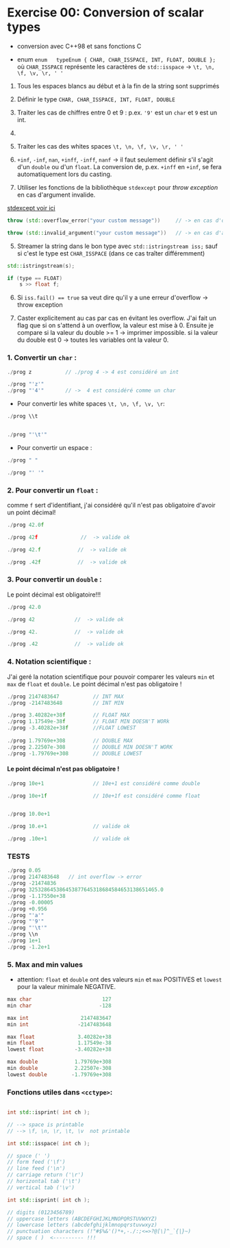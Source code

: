 # Exercise 00: Conversion of scalar types

- conversion avec C++98 et sans fonctions C

-  enum `enum	typeEnum { CHAR, CHAR_ISSPACE, INT, FLOAT, DOUBLE };` où
  `CHAR_ISSPACE` représente les caractères de `std::isspace` -> `\t, \n, \f, \v, \r, ' '`

1) Tous les espaces blancs au début et à la fin de la string sont supprimés


2) Définir le type `CHAR, CHAR_ISSPACE, INT, FLOAT, DOUBLE`


3) Traiter les cas de chiffres entre 0 et 9 : p.ex. `'9'` est un `char` et `9` est un int.
3) 
4) Traiter les cas des whites spaces `\t, \n, \f, \v, \r, ' '`


3) `+inf`, `-inf`,  `nan`, `+inff`, `-inff`, `nanf` -> il faut seulement définir s'il s'agit d'un `double` ou d'un `float`.
La conversion de, p.ex. `+inff` en `+inf`, se fera automatiquement lors du casting.


4) Utiliser les fonctions de la bibliothèque `stdexcept` pour _throw exception_ en cas d'argument invalide. 

[ stdexcept voir ici](https://en.cppreference.com/w/cpp/header/stdexcept)

```c++
throw (std::overflow_error("your custom message"))     // -> en cas d'overflow

throw (std::invalid_argument("your custom message"))   // -> en cas d'argument invaldie
```


5) Streamer la string dans le bon type avec `std::istringstream iss;` sauf si c'est le type est `CHAR_ISSPACE` (dans ce cas traîter différemment)

```c++
std::istringstream(s);

if (type == FLOAT)
    s >> float f;
```

6) Si `iss.fail() == true` sa veut dire qu'il y a une erreur d'overflow -> throw exception


7) Caster explicitement au cas par cas en évitant les overflow. 
J'ai fait un flag que si on s'attend à un overflow, la valeur est mise à 0.
Ensuite je compare si la valeur du double >= 1 -> imprimer impossible.
si la valeur du double est 0 -> toutes les variables ont la valeur 0.



### 1. Convertir un `char` :

```c++
./prog z           // ./prog 4 -> 4 est considéré un int

./prog "'z'"
./prog "'4'"       // ->  4 est considéré comme un char
```

- Pour convertir les white spaces `\t, \n, \f, \v, \r`:

 ```c++
./prog \\t


./prog "'\t'"
```

- Pour convertir un espace :
```c++
./prog " "

./prog "' '"
```

### 2. Pour convertir un `float` :

comme `f` sert d'identifiant, j'ai considéré qu'il n'est pas obligatoire d'avoir un point décimal!

```c++
./prog 42.0f 

./prog 42f              //  -> valide ok

./prog 42.f            //  -> valide ok

./prog .42f            //  -> valide ok
```

### 3. Pour convertir un `double` :

Le point décimal est obligatoire!!!

```c++
./prog 42.0 

./prog 42             //  -> valide ok

./prog 42.            //  -> valide ok

./prog .42            //  -> valide ok
```

### 4. Notation scientifique :

J'ai geré la notation scientifique pour pouvoir comparer les valeurs `min` et `max` de `float` et `double`.
Le point décimal n'est pas obligatoire !

```c++
./prog 2147483647           // INT MAX 
./prog -2147483648          // INT MIN 

./prog 3.40282e+38f         // FLOAT MAX 
./prog 1.17549e-38f         // FLOAT MIN DOESN'T WORk
./prog -3.40282e+38f        //FLOAT LOWEST
        
./prog 1.79769e+308         // DOUBLE MAX 
./prog 2.22507e-308         // DOUBLE MIN DOESN'T WORK
./prog -1.79769e+308        // DOUBLE LOWEST

```

#### Le point décimal n'est pas obligatoire !

```c++
./prog 10e+1                // 10e+1 est considéré comme double

./prog 10e+1f               // 10e+1f est considéré comme float


./prog 10.0e+1               

./prog 10.e+1               // valide ok

./prog .10e+1               // valide ok
```


### TESTS


```c++
./prog 0.05
./prog 2147483648   // int overflow -> error
./prog -21474836
./prog 325328645386453877645318684584653138651465.0 
./prog -1.17550e+38
./prog -0.00005 
./prog +0.956
./prog "'a'"
./prog "'9'"
./prog "'\t'"
./prog \\n
./prog 1e+1
./prog -1.2e+1
```

### 5. Max and min values

- attention: `float` et `double` ont des valeurs `min` et `max` POSITIVES et `lowest` pour la valeur minimale NEGATIVE.

```c++
max char                       127
min char                      -128

max int                 2147483647
min int                -2147483648

max float              3.40282e+38      
min float              1.17549e-38
lowest float          -3.40282e+38

max double            1.79769e+308
min double            2.22507e-308
lowest double        -1.79769e+308
```

### Fonctions utiles dans `<cctype>`:

```c++

int std::isprint( int ch );

// --> space is printable 
// --> \f, \n, \r, \t, \v  not printable
```
```c++
int std::isspace( int ch );

// space (' ')
// form feed ('\f')
// line feed ('\n')
// carriage return ('\r')
// horizontal tab ('\t')
// vertical tab ('\v')
```
```c++
int std::isprint( int ch );

// digits (0123456789)
// uppercase letters (ABCDEFGHIJKLMNOPQRSTUVWXYZ)
// lowercase letters (abcdefghijklmnopqrstuvwxyz)
// punctuation characters (!"#$%&'()*+,-./:;<=>?@[\]^_`{|}~)
// space ( )  <---------- !!!
```

